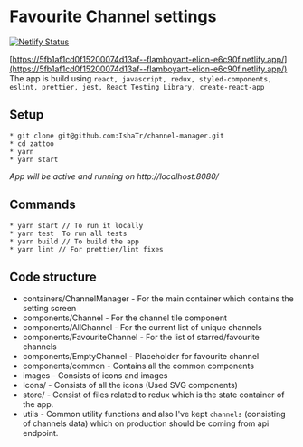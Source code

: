 
# Favourite Channel settings

[![Netlify Status](https://api.netlify.com/api/v1/badges/5144422c-d526-4deb-9c52-2599a95daceb/deploy-status)](https://app.netlify.com/sites/flamboyant-elion-e6c90f/deploys)

[https://5fb1af1cd0f15200074d13af--flamboyant-elion-e6c90f.netlify.app/](https://5fb1af1cd0f15200074d13af--flamboyant-elion-e6c90f.netlify.app/)
The app is build using `react, javascript, redux, styled-components, eslint, prettier, jest, React Testing Library, create-react-app`

## Setup
```
* git clone git@github.com:IshaTr/channel-manager.git
* cd zattoo
* yarn
* yarn start
```

*App will be active and running on http://localhost:8080/*

## Commands
```
* yarn start // To run it locally
* yarn test  To run all tests
* yarn build // To build the app
* yarn lint // For prettier/lint fixes
```

## Code structure
* containers/ChannelManager - For the main container which contains the setting screen
* components/Channel - For the channel tile component
* components/AllChannel - For the current list of unique channels
* components/FavouriteChannel - For the list of starred/favourite channels
* components/EmptyChannel - Placeholder for favourite channel
* components/common - Contains all the common components
* images - Consists of icons and images
* Icons/ - Consists of all the icons (Used SVG components)
* store/ - Consist of files related to redux which is the state container of the app.
* utils - Common utility functions and also I've kept `channels` (consisting of channels data) which on production should be coming from api endpoint.



